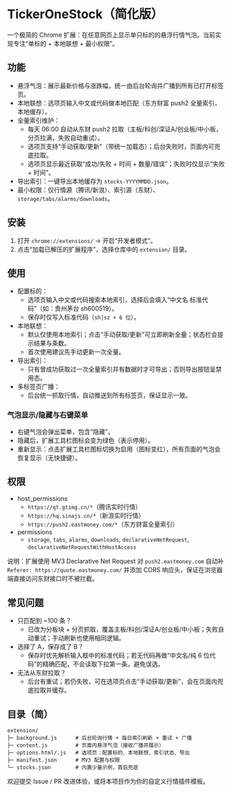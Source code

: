 # TickerOneStock（简化版）

一个极简的 Chrome 扩展：在任意网页上显示单只标的的悬浮行情气泡。当前实现专注“单标的 + 本地联想 + 最小权限”。

## 功能

- 悬浮气泡：展示最新价格与涨跌幅，统一由后台轮询并广播到所有已打开标签页。
- 本地联想：选项页输入中文或代码做本地匹配（东方财富 push2 全量索引，本地缓存）。
- 全量索引维护：
  - 每天 06:00 自动从东财 push2 拉取（主板/科创/深证A/创业板/中小板，分页拉满，失败自动重试）。
  - 选项页支持“手动获取/更新”（带统一加载态）；后台失败时，页面内可兜底拉取。
  - 选项页显示最近获取“成功/失败 + 时间 + 数量/错误”；失败时仅显示“失败 + 时间”。
- 导出索引：一键导出本地缓存为 `stocks-YYYYMMDD.json`。
- 最小权限：仅行情源（腾讯/新浪）、索引源（东财）、`storage/tabs/alarms/downloads`。



## 安装

1) 打开 `chrome://extensions/` → 开启“开发者模式”。
2) 点击“加载已解压的扩展程序”，选择仓库中的 `extension/` 目录。

## 使用

- 配置标的：
  - 选项页输入中文或代码搜索本地索引，选择后会填入“中文名  标准代码”（如：贵州茅台  sh600519）。
  - 保存时仅写入标准代码（`sh|sz + 6 位`）。
- 本地联想：
  - 默认仅使用本地索引；点击“手动获取/更新”可立即刷新全量；状态栏会提示结果与条数。
  - 首次使用建议先手动更新一次全量。
- 导出索引：
  - 只有曾成功获取过一次全量索引并有数据时才可导出；否则导出按钮呈禁用态。
- 多标签页广播：
  - 后台统一抓取行情，自动推送到所有标签页，保证显示一致。

### 气泡显示/隐藏与右键菜单

- 右键气泡会弹出菜单，包含“隐藏”。
- 隐藏后，扩展工具栏图标会变为绿色（表示停用）。
- 重新显示：点击扩展工具栏图标切换为启用（图标变红），所有页面的气泡会恢复显示（无快捷键）。

## 权限

- host_permissions
  - `https://qt.gtimg.cn/*`（腾讯实时行情）
  - `https://hq.sinajs.cn/*`（新浪实时行情）
  - `https://push2.eastmoney.com/*`（东方财富全量索引）
- permissions
  - `storage`, `tabs`, `alarms`, `downloads`, `declarativeNetRequest`, `declarativeNetRequestWithHostAccess`

说明：扩展使用 MV3 Declarative Net Request 对 `push2.eastmoney.com` 自动补 `Referer: https://quote.eastmoney.com/` 并添加 CORS 响应头，保证在浏览器端直接访问东财接口时不被拦截。

## 常见问题

- 只匹配到 ~100 条？
  - 已改为分板块 + 分页抓取，覆盖主板/科创/深证A/创业板/中小板；失败自动重试；手动刷新也使用相同逻辑。
- 选择了 A，保存成了 B？
  - 保存时优先解析输入框中的标准代码；若无代码再做“中文名/纯 6 位代码”的精确匹配，不会读取下拉第一条，避免误选。
- 无法从东财拉取？
  - 后台有重试；若仍失败，可在选项页点击“手动获取/更新”，会在页面内兜底拉取并缓存。

## 目录（简）

```
extension/
├─ background.js      # 后台轮询行情 + 每日索引刷新 + 重试 + 广播
├─ content.js         # 页面内悬浮气泡（接收广播并展示）
├─ options.html/.js   # 选项页：配置标的、本地联想、索引状态、导出
├─ manifest.json      # MV3 配置与权限
└─ stocks.json        # 内置少量示例，首启兜底
```

欢迎提交 Issue / PR 改进体验，或将本项目作为你的自定义行情插件模板。
